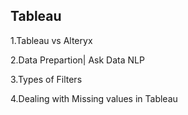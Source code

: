 ## Tableau
1.Tableau vs Alteryx

2.Data Prepartion| Ask Data NLP

3.Types of Filters 

4.Dealing with Missing values in Tableau



